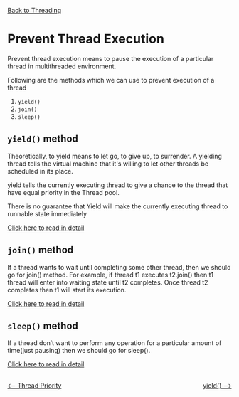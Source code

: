 [Back to Threading](../README.md)
# Prevent Thread Execution

Prevent thread execution means to pause the execution of a particular thread in multithreaded environment.

Following are the methods which we can use to prevent execution of a thread

1. `yield()`
2. `join()`
3. `sleep()`

## `yield()` method
Theoretically, to yield means to let go, to give up, to surrender. A yielding thread tells the virtual machine that it's willing to let other threads be scheduled in its place.

yield tells the currently executing thread to give a chance to the thread that have equal priority in the Thread pool.

There is no guarantee that Yield will make the currently executing thread to runnable state immediately

[Click here to read in detail](Thread_yield.md)

## `join()` method

If a thread wants to wait until completing some other thread, then we should go for join() method. For example, if thread t1 executes t2.join() then t1 thread will enter into waiting state until t2 completes. Once thread t2 completes then t1 will start its execution.

[Click here to read in detail](Thread_join.md)

## `sleep()` method

If a thread don’t want to perform any operation for a particular amount of time(just pausing) then we should go for sleep().

[Click here to read in detail](Thread_sleep.md)

<br>

<div style="float:left">
  <a href="../5_ThreadPriority/README.md" style=""> <-- Thread Priority </a>
</div>


<div style="float:right">
  <a href="../6_PreventThreadExecution/Thread_yield.md" style=""> yield() --> </a>
</div>